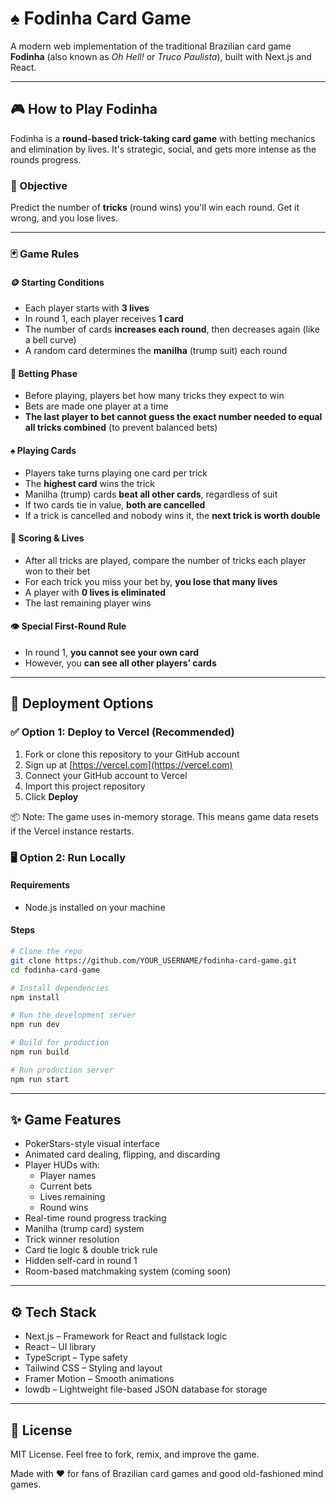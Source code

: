 # ♠️ Fodinha Card Game

A modern web implementation of the traditional Brazilian card game **Fodinha** (also known as *Oh Hell!* or *Truco Paulista*), built with Next.js and React.

---

## 🎮 How to Play Fodinha

Fodinha is a **round-based trick-taking card game** with betting mechanics and elimination by lives. It's strategic, social, and gets more intense as the rounds progress.

### 🧠 Objective
Predict the number of **tricks** (round wins) you'll win each round. Get it wrong, and you lose lives.

---

### 🃏 Game Rules

#### 🪙 Starting Conditions
- Each player starts with **3 lives**
- In round 1, each player receives **1 card**
- The number of cards **increases each round**, then decreases again (like a bell curve)
- A random card determines the **manilha** (trump suit) each round

#### 🔮 Betting Phase
- Before playing, players bet how many tricks they expect to win
- Bets are made one player at a time
- **The last player to bet cannot guess the exact number needed to equal all tricks combined** (to prevent balanced bets)

#### ♠️ Playing Cards
- Players take turns playing one card per trick
- The **highest card** wins the trick
- Manilha (trump) cards **beat all other cards**, regardless of suit
- If two cards tie in value, **both are cancelled**
- If a trick is cancelled and nobody wins it, the **next trick is worth double**

#### 🎯 Scoring & Lives
- After all tricks are played, compare the number of tricks each player won to their bet
- For each trick you miss your bet by, **you lose that many lives**
- A player with **0 lives is eliminated**
- The last remaining player wins

#### 👁️ Special First-Round Rule
- In round 1, **you cannot see your own card**
- However, you **can see all other players’ cards**

---

## 🚀 Deployment Options

### ✅ Option 1: Deploy to Vercel (Recommended)

1. Fork or clone this repository to your GitHub account
2. Sign up at [https://vercel.com](https://vercel.com)
3. Connect your GitHub account to Vercel
4. Import this project repository
5. Click **Deploy**

📦 Note: The game uses in-memory storage. This means game data resets if the Vercel instance restarts.

### 🖥️ Option 2: Run Locally

#### Requirements
- Node.js installed on your machine
  
#### Steps

```bash
# Clone the repo
git clone https://github.com/YOUR_USERNAME/fodinha-card-game.git
cd fodinha-card-game

# Install dependencies
npm install

# Run the development server
npm run dev

# Build for production
npm run build

# Run production server
npm run start
```

---

## ✨ Game Features
- PokerStars-style visual interface
- Animated card dealing, flipping, and discarding
- Player HUDs with:
  - Player names
  - Current bets
  - Lives remaining
  - Round wins
- Real-time round progress tracking
- Manilha (trump card) system
- Trick winner resolution
- Card tie logic & double trick rule
- Hidden self-card in round 1
- Room-based matchmaking system (coming soon)

---

## ⚙️ Tech Stack
- Next.js – Framework for React and fullstack logic
- React – UI library
- TypeScript – Type safety
- Tailwind CSS – Styling and layout
- Framer Motion – Smooth animations
- lowdb – Lightweight file-based JSON database for storage

---

## 📄 License

MIT License. Feel free to fork, remix, and improve the game.

Made with ❤️ for fans of Brazilian card games and good old-fashioned mind games.
